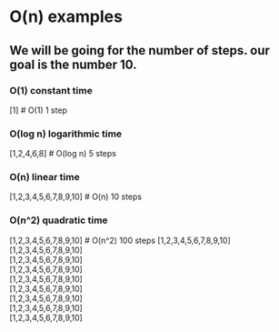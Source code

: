 # O(n) examples

## We will be going for the number of steps.  our goal is the number 10. 
### O(1) constant time
[1] # O(1) 1 step

### O(log n) logarithmic time

[1,2,4,6,8] # O(log n) 5 steps


### O(n) linear time
[1,2,3,4,5,6,7,8,9,10] # O(n) 10 steps

### O(n^2) quadratic time
[1,2,3,4,5,6,7,8,9,10] # O(n^2) 100 steps
[1,2,3,4,5,6,7,8,9,10] \
[1,2,3,4,5,6,7,8,9,10]  \
[1,2,3,4,5,6,7,8,9,10] \
[1,2,3,4,5,6,7,8,9,10]\
[1,2,3,4,5,6,7,8,9,10]\
[1,2,3,4,5,6,7,8,9,10]\
[1,2,3,4,5,6,7,8,9,10]\
[1,2,3,4,5,6,7,8,9,10]\
[1,2,3,4,5,6,7,8,9,10]

